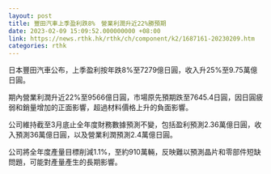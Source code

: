 ```yaml
---
layout: post
title: 豐田汽車上季盈利跌8%　營業利潤升近22%勝預期
date: 2023-02-09 15:09:52.000000000 +08:00
link: https://news.rthk.hk/rthk/ch/component/k2/1687161-20230209.htm
categories: rthk
---
```


日本豐田汽車公布，上季盈利按年跌8%至7279億日圓，收入升25%至9.75萬億日圓。

期內營業利潤升近22%至9566億日圓，市場原先預期跌至7645.4日圓，因日圓疲弱和銷量增加的正面影響，超過材料價格上升的負面影響。

公司維持截至3月底止全年度財務數據預測不變，包括盈利預測2.36萬億日圓，收入預測36萬億日圓，以及營業利潤預測2.4萬億日圓。

公司將全年度產量目標削減1.1%，至約910萬輛，反映難以預測晶片和零部件短缺問題，可能對產量產生的長期影響。
